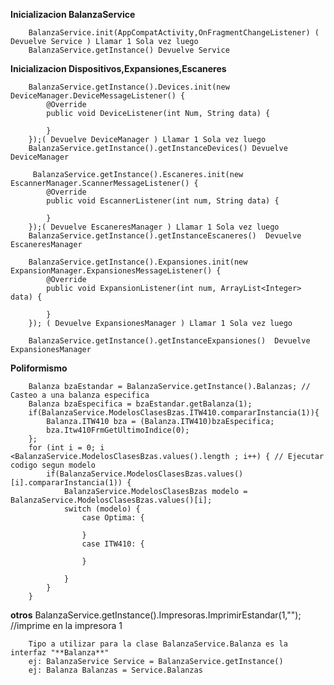 **********************************************************Inicializacion BalanzaService**********************************************************

        BalanzaService.init(AppCompatActivity,OnFragmentChangeListener) ( Devuelve Service ) Llamar 1 Sola vez luego
        BalanzaService.getInstance() Devuelve Service

************************************************Inicializacion Dispositivos,Expansiones,Escaneres************************************************

        BalanzaService.getInstance().Devices.init(new DeviceManager.DeviceMessageListener() {
            @Override
            public void DeviceListener(int Num, String data) {
                
            }
        });( Devuelve DeviceManager ) Llamar 1 Sola vez luego
        BalanzaService.getInstance().getInstanceDevices() Devuelve DeviceManager

         BalanzaService.getInstance().Escaneres.init(new EscannerManager.ScannerMessageListener() {
            @Override
            public void EscannerListener(int num, String data) {
                
            }
        });( Devuelve EscaneresManager ) Llamar 1 Sola vez luego
        BalanzaService.getInstance().getInstanceEscaneres()  Devuelve EscaneresManager

        BalanzaService.getInstance().Expansiones.init(new ExpansionManager.ExpansionesMessageListener() {
            @Override
            public void ExpansionListener(int num, ArrayList<Integer> data) {
                
            }
        }); ( Devuelve ExpansionesManager ) Llamar 1 Sola vez luego 
        
        BalanzaService.getInstance().getInstanceExpansiones()  Devuelve ExpansionesManager

****************************************************************Poliformismo****************************************************************

        Balanza bzaEstandar = BalanzaService.getInstance().Balanzas; // Casteo a una balanza especifica
        Balanza bzaEspecifica = bzaEstandar.getBalanza(1);
        if(BalanzaService.ModelosClasesBzas.ITW410.compararInstancia(1)){
            Balanza.ITW410 bza = (Balanza.ITW410)bzaEspecifica;
            bza.Itw410FrmGetUltimoIndice(0);
        };
        for (int i = 0; i <BalanzaService.ModelosClasesBzas.values().length ; i++) { // Ejecutar codigo segun modelo
            if(BalanzaService.ModelosClasesBzas.values()[i].compararInstancia(1)) {
                BalanzaService.ModelosClasesBzas modelo = BalanzaService.ModelosClasesBzas.values()[i];
                switch (modelo) {
                    case Optima: {
                       
                    }
                    case ITW410: {

                    }
                    
                }
            }
        }
        
****************************************************************otros****************************************************************
        BalanzaService.getInstance().Impresoras.ImprimirEstandar(1,""); //imprime en la impresora 1



        Tipo a utilizar para la clase BalanzaService.Balanza es la interfaz "**Balanza**"
        ej: BalanzaService Service = BalanzaService.getInstance()
        ej: Balanza Balanzas = Service.Balanzas


        
